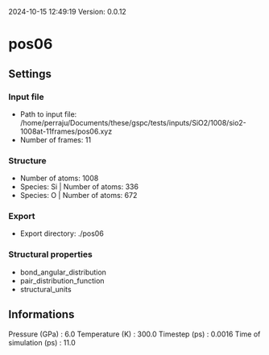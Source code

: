2024-10-15 12:49:19
Version: 0.0.12
# pos06
## Settings
### Input file
- Path to input file: /home/perraju/Documents/these/gspc/tests/inputs/SiO2/1008/sio2-1008at-11frames/pos06.xyz
- Number of frames: 11
### Structure
- Number of atoms: 1008
- Species: Si | Number of atoms: 336
- Species: O | Number of atoms: 672
### Export
- Export directory: ./pos06
### Structural properties
- bond_angular_distribution
- pair_distribution_function
- structural_units
## Informations
Pressure (GPa) : 6.0
Temperature (K) : 300.0
Timestep (ps) : 0.0016
Time of simulation (ps) : 11.0
